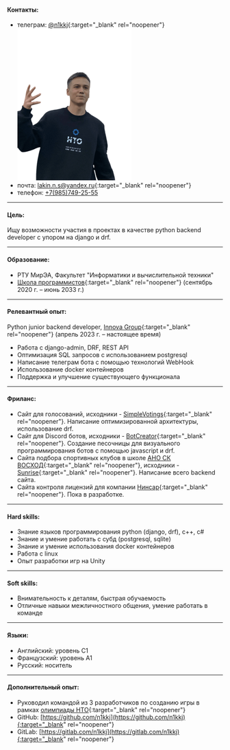 #### Контакты:

- телеграм: [@n1kkj](https://t.me/n1kkj){:target="_blank" rel="noopener"} ![Photo](photo.png)
- почта: [lakin.n.s@yandex.ru](mailto:lakin.n.s@yandex.ru){:target="_blank" rel="noopener"}
- телефон: [+7(985)749-25-55](tel:+7-985-749-25-55) 
  <div class="mob"><ul><li><a href="vcard.vcf">сохранить контакт</a></li></ul></div>

---
#### Цель:

Ищу возможности участия в проектах в качестве python backend developer с упором на django и drf.

---
#### Образование:
- РТУ МирЭА, Факультет "Информатики и вычислительной техники"
- [Школа программистов](https://informatics.ru/branches/prospektmira/?utm_medium=maps&utm_source=yamaps&ysclid=lqqk4zzk0897294546){:target="_blank" rel="noopener"}
 (сентябрь 2020 г. – июнь 2033 г.)
---
#### Релевантный опыт:

Python junior backend developer, [Innova Group](https://innovacompanies.com/){:target="_blank" rel="noopener"} (апрель 2023 г. – настоящее время)
- Работа с django-admin, DRF, REST API
- Оптимизация SQL запросов с использованием postgresql
- Написание телеграм бота с помощью технологий WebHook
- Использование docker контейнеров
- Поддержка и улучшение существующего функционала

---
#### Фриланс:

- Сайт для голосований, исходники - [SimpleVotings](https://gitlab.com/n1kkj/simple_votings){:target="_blank" rel="noopener"}. Написание оптимизированной архитектуры, использование drf.
- Сайт для Discord ботов, исходники - [BotCreator](https://gitlab.com/n1kkj/botcreator){:target="_blank" rel="noopener"}. Создание песочницы для визуального программирования ботов с помощью javascript и drf.
- Сайта подбора спортивных клубов в школе [АНО СК ВОСХОД](https://vk.com/sunrise.russia){:target="_blank" rel="noopener"}, исходники - [Sunrise](https://github.com/JaydenPears/sunrise){:target="_blank" rel="noopener"}. Написание всего backend сайта. 
- Сайта контроля лицензий для компании [Нинсар](https://ninsar.pro/){:target="_blank" rel="noopener"}. Пока в разработке.

---
#### Hard skills:

- Знание языков программирования python (django, drf), c++, c#
- Знание и умение работать с субд (postgresql, sqlite)
- Знание и умение использования docker контейнеров
- Работа с linux
- Опыт разработки игр на Unity

---
#### Soft skills:

- Внимательность к деталям, быстрая обучаемость
- Отличные навыки межличностного общения, умение работать в команде

---
#### Языки:
- Английский: уровень C1
- Французский: уровень A1
- Русский: носитель

---
#### Дополнительный опыт:

- Руководил командой из 3 разработчиков по созданию игры в рамках [олимпиады НТО](https://ntcontest.ru/?ysclid=lmq26tpsik835029106){:target="_blank" rel="noopener"}
- GitHub: [https://github.com/n1kkj](https://github.com/n1kkj){:target="_blank" rel="noopener"}
- GitLab: [https://gitlab.com/n1kkj](https://gitlab.com/n1kkj){:target="_blank" rel="noopener"}

<style>
@media only screen and (max-width: 480px) {
  .pc{
    display: none;
  }
}

@media only screen and (min-width: 480px) {
  .mob{
    display: none;
  }
}
</style>
